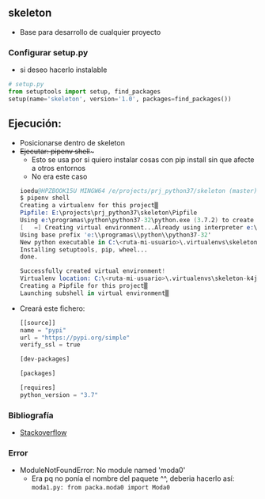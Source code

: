 ## skeleton
- Base para desarrollo de cualquier proyecto

### Configurar setup.py
- si deseo hacerlo instalable
```py
# setup.py
from setuptools import setup, find_packages
setup(name='skeleton', version='1.0', packages=find_packages())
```

## Ejecución:
- Posicionarse dentro de skeleton
- ~~Ejecutar: pipenv shell~~~
  - Esto se usa por si quiero instalar cosas con pip install sin que afecte a otros entornos
  - No era este caso
  ```s
  ioedu@HPZBOOK15U MINGW64 /e/projects/prj_python37/skeleton (master)
  $ pipenv shell
  Creating a virtualenv for this project▒
  Pipfile: E:\projects\prj_python37\skeleton\Pipfile
  Using e:\programas\python\python37-32\python.exe (3.7.2) to create virtualenv▒
  [   =] Creating virtual environment...Already using interpreter e:\programas\python\python37-32\python.exe
  Using base prefix 'e:\\programas\\python\\python37-32'
  New python executable in C:\<ruta-mi-usuario>\.virtualenvs\skeleton-k4jCkxmh\Scripts\python.exe
  Installing setuptools, pip, wheel...
  done.

  Successfully created virtual environment!
  Virtualenv location: C:\<ruta-mi-usuario>\.virtualenvs\skeleton-k4jCkxmh
  Creating a Pipfile for this project▒
  Launching subshell in virtual environment▒
  ```
- Creará este fichero:
  ```py
  [[source]]
  name = "pypi"
  url = "https://pypi.org/simple"
  verify_ssl = true

  [dev-packages]

  [packages]

  [requires]
  python_version = "3.7"
  ```

### Bibliografía
- [Stackoverflow](https://stackoverflow.com/questions/6323860/sibling-package-imports/50193944#50193944)

### Error
- ModuleNotFoundError: No module named 'moda0'
  - Era pq no ponía el nombre del paquete ^^, deberia hacerlo así: `moda1.py: from packa.moda0 import Moda0`